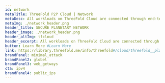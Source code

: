 ```yaml
---
id: network
metaTitle: ThreeFold P2P Cloud | Network
metaDesc: All workloads on ThreeFold Cloud are connected through end-to-end encryption using private tunnels or a next-generation public routing protocol.
metaImg: ./network_header.png
header_title: SECURE PLANETARY NETWORK
header_image: ./network_header.png
header_altImg: tfcloud
header_excerpt: All workloads on ThreeFold Cloud are connected through end-to-end encryption using private tunnels or a next-generation public routing protocol.
button: Learn More #Learn More
link: https://library.threefold.me/info/threefold#/cloud/threefold__planetary_network
brandPanel: minimal_attack
brandPanel2: globel
brandPanel3: web_getways
cta: ipv4
brandPanel4: public_ips
---
```

